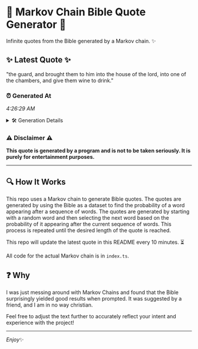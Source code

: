 # 📖 Markov Chain Bible Quote Generator 📖

Infinite quotes from the Bible generated by a Markov chain. ✨

## ✨ Latest Quote ✨
"the guard, and brought them to him into the house of the lord, into one of the chambers, and give them wine to drink."

### ⏰ Generated At
*4:26:29 AM*

<details>
    <summary>🛠️ Generation Details</summary>
    <p>
        <strong>🌱 Seed:</strong> the<br>
        <strong>🔄 Iterations:</strong> 23<br>
        <strong>📜 Context History:</strong><br>[ the ]: guard,<br>[ the, guard, ]: and<br>[ the, guard,, and ]: brought<br>[ the, guard,, and, brought ]: them<br>[ the, guard,, and, brought, them ]: to<br>[ the, guard,, and, brought, them, to ]: him<br>[ guard,, and, brought, them, to, him ]: into<br>[ and, brought, them, to, him, into ]: the<br>[ brought, them, to, him, into, the ]: house<br>[ them, to, him, into, the, house ]: of<br>[ to, him, into, the, house, of ]: the<br>[ him, into, the, house, of, the ]: lord,<br>[ into, the, house, of, the, lord, ]: into<br>[ the, house, of, the, lord,, into ]: one<br>[ house, of, the, lord,, into, one ]: of<br>[ of, the, lord,, into, one, of ]: the<br>[ the, lord,, into, one, of, the ]: chambers,<br>[ lord,, into, one, of, the, chambers, ]: and<br>[ into, one, of, the, chambers,, and ]: give<br>[ one, of, the, chambers,, and, give ]: them<br>[ of, the, chambers,, and, give, them ]: wine<br>[ the, chambers,, and, give, them, wine ]: to<br>[ chambers,, and, give, them, wine, to ]: drink.<br>
    </p>
</details>

### ⚠️ Disclaimer ⚠️
**This quote is generated by a program and is not to be taken seriously. It is purely for entertainment purposes.**

---

## 🔍 How It Works

This repo uses a Markov chain to generate Bible quotes. The quotes are generated by using the Bible as a dataset to find the probability of a word appearing after a sequence of words. The quotes are generated by starting with a random word and then selecting the next word based on the probability of it appearing after the current sequence of words. This process is repeated until the desired length of the quote is reached.

This repo will update the latest quote in this README every 10 minutes. ⏳

All code for the actual Markov chain is in `index.ts`.

## ❓ Why

I was just messing around with Markov Chains and found that the Bible surprisingly yielded good results when prompted. 
It was suggested by a friend, and I am in no way christian.

Feel free to adjust the text further to accurately reflect your intent and experience with the project!

---

*Enjoy*✨
